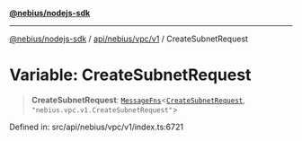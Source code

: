 [**@nebius/nodejs-sdk**](../../../../../README.md)

***

[@nebius/nodejs-sdk](../../../../../README.md) / [api/nebius/vpc/v1](../README.md) / CreateSubnetRequest

# Variable: CreateSubnetRequest

> **CreateSubnetRequest**: [`MessageFns`](../../../../../runtime/protos/core/interfaces/MessageFns.md)\<[`CreateSubnetRequest`](../interfaces/CreateSubnetRequest.md), `"nebius.vpc.v1.CreateSubnetRequest"`\>

Defined in: src/api/nebius/vpc/v1/index.ts:6721
